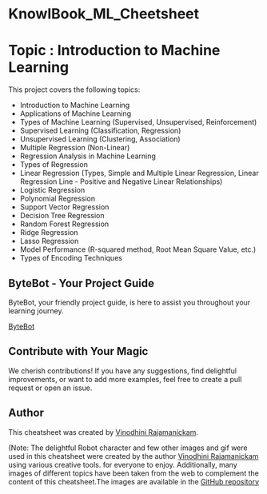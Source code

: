# KnowlBook_ML_Cheetsheet
# Topic : Introduction to Machine Learning

This project covers the following topics:

- Introduction to Machine Learning
- Applications of Machine Learning
- Types of Machine Learning (Supervised, Unsupervised, Reinforcement)
- Supervised Learning (Classification, Regression)
- Unsupervised Learning (Clustering, Association)
- Multiple Regression (Non-Linear)
- Regression Analysis in Machine Learning
- Types of Regression
- Linear Regression (Types, Simple and Multiple Linear Regression, Linear Regression Line - Positive and Negative Linear Relationships)
- Logistic Regression
- Polynomial Regression
- Support Vector Regression
- Decision Tree Regression
- Random Forest Regression
- Ridge Regression
- Lasso Regression
- Model Performance (R-squared method, Root Mean Square Value, etc.)
- Types of Encoding Techniques

## ByteBot - Your Project Guide

ByteBot, your friendly project guide, is here to assist you throughout your learning journey.

[ByteBot](https://github.com/Vinodhini96/KnowlBook_ML_Cheetsheet/blob/main/KnowlBook_3.0_final/Your%20paragraph%20text-min.gif)

##  Contribute with Your Magic
We cherish contributions! If you have any suggestions, find delightful improvements, or want to add more examples, feel free to create a  pull request or open an issue.

##  Author 
This cheatsheet was created by [Vinodhini Rajamanickam](https://github.com/Vinodhini96).

(Note: The delightful Robot character and few other images and gif were used in this cheatsheet were created by the author [Vinodhini Rajamanickam](https://github.com/Vinodhini96) using various creative tools. for everyone to enjoy. Additionally, many images of different topics  have been taken from the web to complement the content of this cheatsheet.The images are available in the [GitHub repository](https://github.com/Vinodhini96/KnowlBook_ML_Cheetsheet/tree/main/KnowlBook_3.0_final)
